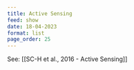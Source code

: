 ```yaml
---
title: Active Sensing
feed: show
date: 18-04-2023
format: list
page_order: 25
---
```



See: [[SC-H et al., 2016 - Active Sensing]]